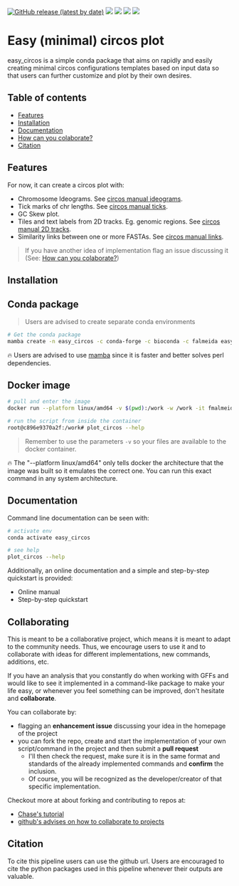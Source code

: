 [![GitHub release (latest by date)](https://img.shields.io/github/v/release/fmalmeida/easy_circos?style=flat-square)](https://github.com/fmalmeida/easy_circos/releases) [![](https://anaconda.org/falmeida/easy_circos/badges/version.svg)](https://anaconda.org/falmeida/easy_circos/badges) [![](https://anaconda.org/falmeida/easy_circos/badges/latest_release_date.svg)](https://anaconda.org/falmeida/easy_circos/badges) [![](https://anaconda.org/falmeida/easy_circos/badges/platforms.svg)](https://anaconda.org/falmeida/easy_circos) [![](https://anaconda.org/falmeida/easy_circos/badges/installer/conda.svg)](https://anaconda.org/falmeida/easy_circos)

# Easy (minimal) circos plot

easy_circos is a simple conda package that aims on rapidly and easily creating minimal circos configurations templates based on input data so that users can further customize and plot by their own desires.

## Table of contents

* [Features](https://github.com/fmalmeida/easy_circos#features)
* [Installation](https://github.com/fmalmeida/easy_circos#installation)
* [Documentation](https://github.com/fmalmeida/easy_circos#documentation)
* [How can you colaborate?](https://github.com/fmalmeida/easy_circos#collaborating)
* [Citation](https://github.com/fmalmeida/easy_circos#citation)

## Features

For now, it can create a circos plot with:

* Chromosome Ideograms. See [circos manual ideograms](http://circos.ca/documentation/tutorials/ideograms/ideograms/lesson).
* Tick marks of chr lengths. See [circos manual ticks](http://circos.ca/documentation/tutorials/ticks_and_labels/basics/).
* GC Skew plot.
* Tiles and text labels from 2D tracks. Eg. genomic regions. See [circos manual 2D tracks](http://circos.ca/documentation/tutorials/2d_tracks/).
* Similarity links between one or more FASTAs. See [circos manual links](http://circos.ca/documentation/tutorials/links/).

> If you have another idea of implementation flag an issue discussing it (See: [How can you colaborate?](https://github.com/fmalmeida/easy_circos#collaborating))

## Installation

## Conda package

> Users are advised to create separate conda environments

```bash
# Get the conda package
mamba create -n easy_circos -c conda-forge -c bioconda -c falmeida easy_circos
```

:fire: Users are advised to use [mamba](https://github.com/mamba-org/mamba) since it is faster and better solves perl dependencies.

## Docker image

```bash
# pull and enter the image
docker run --platform linux/amd64 -v $(pwd):/work -w /work -it fmalmeida/easy_circos

# run the script from inside the container
root@c896e9370a2f:/work# plot_circos --help
```

> Remember to use the parameters `-v` so your files are available to the docker container.

:fire: The "--platform linux/amd64" only tells docker the architecture that the image was built so it emulates the correct one. You can run this exact command in any system architecture.

## Documentation

Command line documentation can be seen with:

```bash
# activate env
conda activate easy_circos

# see help
plot_circos --help
```

Additionally, an online documentation and a simple and step-by-step quickstart is provided:

* Online manual
* Step-by-step quickstart

## Collaborating

This is meant to be a collaborative project, which means it is meant to adapt to the community needs. Thus, we encourage users to use it and to collaborate with ideas for different implementations, new commands, additions, etc.

If you have an analysis that you constantly do when working with GFFs and would like to see it implemented in a command-like package to make your life easy, or whenever you feel something can be improved, don't hesitate and **collaborate**.

You can collaborate by:

* flagging an **enhancement issue** discussing your idea in the homepage of the project
* you can fork the repo, create and start the implementation of your own script/command in the project and then submit a **pull request**
    * I'll then check the request, make sure it is in the same format and standards of the already implemented commands and **confirm** the inclusion.
    * Of course, you will be recognized as the developer/creator of that specific implementation.

Checkout more at about forking and contributing to repos at:

* [Chase's tutorial](https://gist.github.com/Chaser324/ce0505fbed06b947d962)
* [github's advises on how to collaborate to projects](https://docs.github.com/en/free-pro-team@latest/github/collaborating-with-issues-and-pull-requests)

## Citation

To cite this pipeline users can use the github url. Users are encouraged to cite the python packages used in this pipeline whenever their outputs are valuable.
